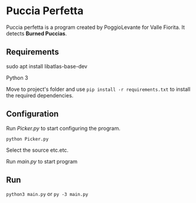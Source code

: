 # Puccia Perfetta

Puccia perfetta is a program created by PoggioLevante for Valle Fiorita. It detects **Burned Puccias**.

## Requirements

sudo apt install libatlas-base-dev  

Python 3

Move to project's folder and use `pip install -r requirements.txt` to install the required dependencies.

## Configuration

Run *Picker.py* to start configuring the program.

`python Picker.py`

Select the source etc.etc.

Run *main.py* to start program

## Run

`python3 main.py` or `py -3 main.py`
